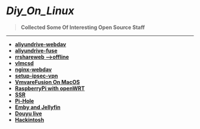 # *Diy_On_Linux*

> **Collected Some Of Interesting Open Source Staff**

---

- [**aliyundrive-webdav**](aliyundrive-webdav)
- **[aliyundrive-fuse](aliyundrive-fuse)**
- [**rrshareweb -->offline**](rrshare)
- [**vlmcsd**](vlmcsd)
- **[nginx-webdav](nginx-webdav)**
- **[setup-ipsec-vpn](https://github.com/hwdsl2/setup-ipsec-vpn)**
- **[VmvareFusion On MacOS](VmvareFusion)**
- **[RaspberryPi with openWRT](RaspberryPi)**
- **[SSR](ssr)**
- **[Pi-Hole ](Pi-hole)**
- **[Emby and Jellyfin](media)**
- **[Douyu live](live)**
- **[Hackintosh](hackintosh)**

